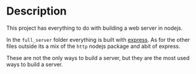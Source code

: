 # Description

This project has everything to do with building a web server in nodejs.

In the `full_server` folder everything is built with [express](https://expressjs.com/).
As for the other files outside its a mix of the `http` nodejs package and abit of express.

These are not the only ways to build a server, but they are the most used ways to build a server.
